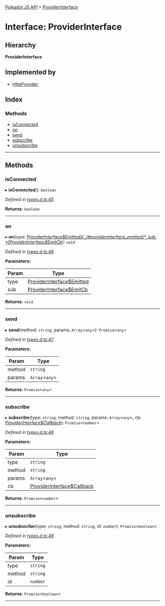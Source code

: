 [Polkadot JS API](../README.md) > [ProviderInterface](../interfaces/providerinterface.md)

# Interface: ProviderInterface

## Hierarchy

**ProviderInterface**

## Implemented by

* [HttpProvider](../classes/httpprovider.md)

## Index

### Methods

* [isConnected](providerinterface.md#isconnected)
* [on](providerinterface.md#on)
* [send](providerinterface.md#send)
* [subscribe](providerinterface.md#subscribe)
* [unsubscribe](providerinterface.md#unsubscribe)

---

## Methods

<a id="isconnected"></a>

###  isConnected

▸ **isConnected**(): `boolean`

*Defined in [types.d.ts:45](https://github.com/polkadot-js/api/blob/0981a30/packages/api-provider/src/types.d.ts#L45)*

**Returns:** `boolean`

___
<a id="on"></a>

###  on

▸ **on**(type: *[ProviderInterface$Emitted](../#providerinterface_emitted)*, sub: *[ProviderInterface$EmitCb](../#providerinterface_emitcb)*): `void`

*Defined in [types.d.ts:46](https://github.com/polkadot-js/api/blob/0981a30/packages/api-provider/src/types.d.ts#L46)*

**Parameters:**

| Param | Type |
| ------ | ------ |
| type | [ProviderInterface$Emitted](../#providerinterface_emitted) |
| sub | [ProviderInterface$EmitCb](../#providerinterface_emitcb) |

**Returns:** `void`

___
<a id="send"></a>

###  send

▸ **send**(method: *`string`*, params: *`Array`<`any`>*): `Promise`<`any`>

*Defined in [types.d.ts:47](https://github.com/polkadot-js/api/blob/0981a30/packages/api-provider/src/types.d.ts#L47)*

**Parameters:**

| Param | Type |
| ------ | ------ |
| method | `string` |
| params | `Array`<`any`> |

**Returns:** `Promise`<`any`>

___
<a id="subscribe"></a>

###  subscribe

▸ **subscribe**(type: *`string`*, method: *`string`*, params: *`Array`<`any`>*, cb: *[ProviderInterface$Callback](../#providerinterface_callback)*): `Promise`<`number`>

*Defined in [types.d.ts:48](https://github.com/polkadot-js/api/blob/0981a30/packages/api-provider/src/types.d.ts#L48)*

**Parameters:**

| Param | Type |
| ------ | ------ |
| type | `string` |
| method | `string` |
| params | `Array`<`any`> |
| cb | [ProviderInterface$Callback](../#providerinterface_callback) |

**Returns:** `Promise`<`number`>

___
<a id="unsubscribe"></a>

###  unsubscribe

▸ **unsubscribe**(type: *`string`*, method: *`string`*, id: *`number`*): `Promise`<`boolean`>

*Defined in [types.d.ts:49](https://github.com/polkadot-js/api/blob/0981a30/packages/api-provider/src/types.d.ts#L49)*

**Parameters:**

| Param | Type |
| ------ | ------ |
| type | `string` |
| method | `string` |
| id | `number` |

**Returns:** `Promise`<`boolean`>

___

